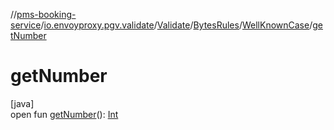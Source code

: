 //[pms-booking-service](../../../../../index.md)/[io.envoyproxy.pgv.validate](../../../index.md)/[Validate](../../index.md)/[BytesRules](../index.md)/[WellKnownCase](index.md)/[getNumber](get-number.md)

# getNumber

[java]\
open fun [getNumber](get-number.md)(): [Int](https://kotlinlang.org/api/core/kotlin-stdlib/kotlin/-int/index.html)